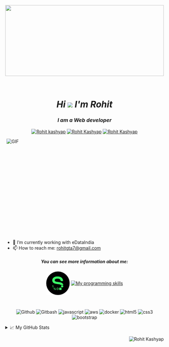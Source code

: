 <p align="center"><img src="https://wallpapercave.com/wp/wp3313545.jpg" width = 100% height = 225 /></p>
<br>

<h1 align="center"><em>Hi</em> <img src="https://media.giphy.com/media/hvRJCLFzcasrR4ia7z/giphy.gif" width="35px"><em> I'm Rohit</em></h1>
<h3 align="center"><em>I am a Web developer</em></h3>

<p align="center">
<a href="https://www.linkedin.com/in/rohit-kashyap-52b703178/" target="blank"><img align="center" src="https://image.flaticon.com/icons/png/512/61/61109.png" alt="Rohit kashyap" height="30" width="30" /></a>
<a href="https://twitter.com/RohitKa15608994" target="blank"><img align="center" src="https://www.flaticon.com/svg/static/icons/svg/60/60580.svg" alt="Rohit Kashyap" height="30" width="30" /></a>
<a href="https://www.instagram.com/r.o.h.i.t__k.u.m.a.r/?hl=en" target="blank"><img align="center" src="https://www.clipartmax.com/png/middle/174-1749125_instagramm-clipart-instergram-black-instagram-logo-png.png" alt="Rohit Kashyap" height="30" width="30" /></a>
</p>

<img align="right" alt="GIF" src="https://github.com/abhisheknaiidu/abhisheknaiidu/blob/master/code.gif?raw=true" width="500" height="320" />

- 🔭 I’m currently working with eDataIndia
- 📫 How to reach me: rohitgta7@gmail.com


<h5 align="center"><em>You can see more information about me: </em></h5>
<p align="center">
<a href="https://sourcerer.io/rohitksp" target="blank"><img align="center" src="https://github.com/mfcrespo/Github_profile/blob/master/images/logo_sourcerer.png" alt="My programming skills" height="75" width="75" /></a>
<a href="https://wakatime.com/dashboard" target="blank"><img align="center" src="https://th.bing.com/th/id/OIP.nY8LKQXBjZtANzWv7_fsZwHaHa?pid=Api&rs=1" alt="My programming skills" height="100" width="100" /></a>
</p>
<br>

<p align="center">
<img src="https://th.bing.com/th/id/OIP.2T8L0Cv-BuqVyrvKO9ZeEQHaHa?pid=Api&rs=1" alt="Github" width="30" height="30"/>
<img src="http://obscureproblemsandgotchas.com/wp-content/uploads/2018/09/Git-bash.png" alt="Gitbash" width="30" height="30"/>
<img src="https://upload.wikimedia.org/wikipedia/commons/thumb/9/99/Unofficial_JavaScript_logo_2.svg/1200px-Unofficial_JavaScript_logo_2.svg.png" alt="javascript" width="30" height="30"/>
<img src="https://www.setda.org/master/wp-content/uploads/2018/02/2000px-Amazon_Web_Services_Logo.svg_.png" alt="aws" width="30" height="30"/>
<img src="https://www.windowscentral.com/sites/wpcentral.com/files/styles/larger/public/field/image/2016/07/docker-logo.jpg?itok=dfB0xqkl" alt="docker" width="30" height="30"/>
<img src="https://logos-download.com/wp-content/uploads/2017/07/HTML5_badge.png" alt="html5" width="30" height="30"/>
<img src="https://maxcdn.icons8.com/Share/icon/Logos/css31600.png" alt="css3" width="30" height="30"/>
<img src="https://th.bing.com/th/id/OIP.oqORSnYF8S_ZaMMMkakS7gHaHb?pid=Api&rs=1" alt="bootstrap" width="30" height="30"/>
</p>
<details>
<summary>📈 My GitHub Stats</summary>

<p align="center"> <img src="https://github-readme-stats.vercel.app/api?username=rohitksp&show_icons=true&theme=great-gatsby&count_private=true" alt="Rohit Kashyap" />

</details>

<p align="right"> <img src="https://komarev.com/ghpvc/?username=rohitksp&color=blue" alt="Rohit Kashyap" /> </p>
